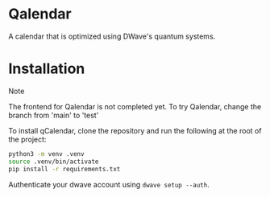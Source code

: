 # Qalendar

A calendar that is optimized using DWave's quantum systems.

# Installation

> [!NOTE]
> The frontend for Qalendar is not completed yet. To try Qalendar, change the branch from 'main' to 'test'

To install qCalendar, clone the repository and run the following at the root of the project:

```bash
python3 -m venv .venv
source .venv/bin/activate
pip install -r requirements.txt
```

Authenticate your dwave account using `dwave setup --auth`.
